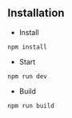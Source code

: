 

## Installation

- Install
```
npm install
```

- Start
```
npm run dev
```

- Build
```
npm run build
```

